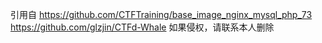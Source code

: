 引用自
https://github.com/CTFTraining/base_image_nginx_mysql_php_73
https://github.com/glzjin/CTFd-Whale
如果侵权，请联系本人删除 

